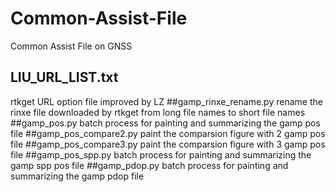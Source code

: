 # Common-Assist-File
Common Assist File on GNSS
## LIU_URL_LIST.txt
rtkget URL option file improved by LZ
##gamp_rinxe_rename.py
rename the rinxe file downloaded by rtkget from long file names to short file names
##gamp_pos.py
batch process for painting and summarizing the gamp pos file
##gamp_pos_compare2.py
paint the comparsion figure with 2 gamp pos file
##gamp_pos_compare3.py
paint the comparsion figure with 3 gamp pos file
##gamp_pos_spp.py
batch process for painting and summarizing the gamp spp pos file
##gamp_pdop.py
batch process for painting and summarizing the gamp pdop file
